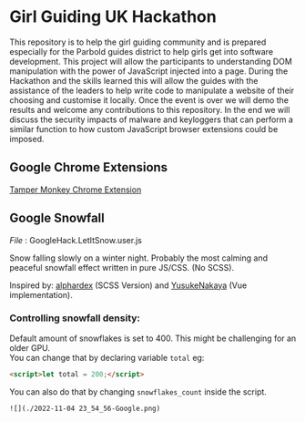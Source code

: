 # Girl Guiding UK Hackathon
This repository is to help the girl guiding community and is prepared especially for the  Parbold guides district to help girls get into software development. This project will allow the participants to understanding DOM manipulation with the power of JavaScript injected into a page. During the Hackathon and the skills learned this will allow the guides with the assistance of the leaders to help write code to manipulate a website of their choosing and customise it locally.
Once the event is over we will demo the results and welcome any contributions to this repository. In the end we will discuss the security impacts of malware and keyloggers that can perform a similar function to how custom JavaScript browser extensions could be imposed. 

## Google Chrome Extensions
[Tamper Monkey Chrome Extension](https://chrome.google.com/webstore/detail/tampermonkey/dhdgffkkebhmkfjojejmpbldmpobfkfo?hl=en)


## Google Snowfall 

*File* : GoogleHack.LetItSnow.user.js

Snow falling slowly on a winter night. Probably the most calming and peaceful snowfall effect written in pure JS/CSS. (No SCSS). 

Inspired by: [alphardex](https://codepen.io/alphardex/pen/dyPorwJ) (SCSS Version) and [YusukeNakaya](https://codepen.io/YusukeNakaya/pen/NWPqvWW) (Vue implementation).


### Controlling snowfall density:

Default amount of snowflakes is set to 400. This might be challenging for an older GPU. \
You can change that by declaring variable `total` eg:
```html
<script>let total = 200;</script>
```
You can also do that by changing `snowflakes_count` inside the script.


```
![](./2022-11-04 23_54_56-Google.png)
